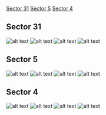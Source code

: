 [Sector 31](#sector31)
[Sector 5](#sector5)
[Sector 4](#sector4)

<a name = "sector31"></a>
## Sector 31
![alt text](/tt/WASP-140_Sector_31/WASP-140_Sector_31_a_TimeSeries.png)
![alt text](/tt/WASP-140_Sector_31/WASP-140_Sector_31_b_FoldedLightCurve.png)
![alt text](/tt/WASP-140_Sector_31/WASP-140_Sector_31_b_IndividualTransitsWithFit.png)
![alt text](/tt/WASP-140_Sector_31/WASP-140_Sector_31_c_TimingResiduals.png)

<a name = "sector5"></a>
## Sector 5
![alt text](/tt/WASP-140_Sector_5/WASP-140_Sector_5_a_TimeSeries.png)
![alt text](/tt/WASP-140_Sector_5/WASP-140_Sector_5_b_FoldedLightCurve.png)
![alt text](/tt/WASP-140_Sector_5/WASP-140_Sector_5_b_IndividualTransitsWithFit.png)
![alt text](/tt/WASP-140_Sector_5/WASP-140_Sector_5_c_TimingResiduals.png)

<a name = "sector4"></a>
## Sector 4
![alt text](/tt/WASP-140_Sector_4/WASP-140_Sector_4_a_TimeSeries.png)
![alt text](/tt/WASP-140_Sector_4/WASP-140_Sector_4_b_FoldedLightCurve.png)
![alt text](/tt/WASP-140_Sector_4/WASP-140_Sector_4_b_IndividualTransitsWithFit.png)
![alt text](/tt/WASP-140_Sector_4/WASP-140_Sector_4_c_TimingResiduals.png)

